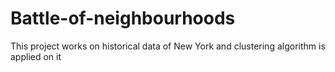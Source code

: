 # Battle-of-neighbourhoods
This project works on historical data of New York and clustering algorithm is applied on it  
